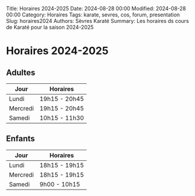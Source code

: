 Title: Horaires 2024-2025
Date: 2024-08-28 00:00
Modified: 2024-08-28 00:00
Category: Horaires
Tags: karate, sevres, cos, forum, presentation
Slug: horaires2024
Authors: Sèvres Karaté 
Summary: Les horaires ds cours de Karaté pour la saison 2024-2025

# Horaires 2024-2025

## Adultes
| Jour | Horaires |
| ----------- | ----------- |
| Lundi | 19h15 - 20h45 |
| Mercredi | 19h15 - 20h45 |
| Samedi | 10h15 - 11h30 |

## Enfants
| Jour | Horaires |
| ----------- | ----------- |
| Lundi | 18h15 - 19h15 |
| Mercredi | 18h15 - 19h15 |
| Samedi | 9h00 - 10h15 |
